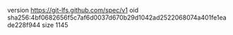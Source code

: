 version https://git-lfs.github.com/spec/v1
oid sha256:4bf0682656f5c7af6d0037d670b29d1042ad2522068074a401fe1eade228f944
size 1145
